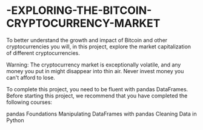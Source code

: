 # -EXPLORING-THE-BITCOIN-CRYPTOCURRENCY-MARKET

To better understand the growth and impact of Bitcoin and other cryptocurrencies you will, in this project, explore the market capitalization of different cryptocurrencies.

Warning: The cryptocurrency market is exceptionally volatile, and any money you put in might disappear into thin air. Never invest money you can't afford to lose.

To complete this project, you need to be fluent with pandas DataFrames. Before starting this project, we recommend that you have completed the following courses:

pandas Foundations Manipulating DataFrames with pandas Cleaning Data in Python
